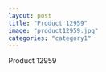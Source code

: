 ```yaml
---
layout: post
title: "Product 12959"
image: "product12959.jpg"
categories: "category1"
---
```

Product 12959
